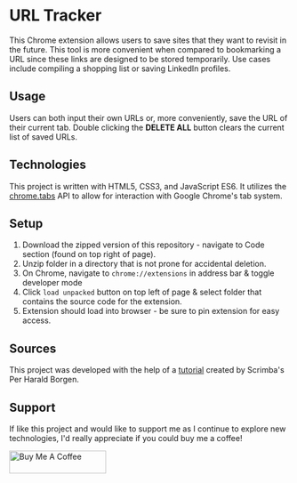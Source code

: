 # URL Tracker

This Chrome extension allows users to save sites that they want to revisit in the future. This tool is more convenient when compared to bookmarking a URL since these links are designed to be stored temporarily. Use cases include compiling a shopping list or saving LinkedIn profiles.

## Usage

Users can both input their own URLs or, more conveniently, save the URL of their current tab. Double clicking the **DELETE ALL** button clears the current list of saved URLs.

## Technologies

This project is written with HTML5, CSS3, and JavaScript ES6. It utilizes the [chrome.tabs](https://developer.chrome.com/docs/extensions/reference/tabs/) API to allow for interaction with Google Chrome's tab system.

## Setup

1. Download the zipped version of this repository - navigate to Code section (found on top right of page).
2. Unzip folder in a directory that is not prone for accidental deletion.
3. On Chrome, navigate to `chrome://extensions` in address bar & toggle developer mode
4. Click `load unpacked` button on top left of page & select folder that contains the source code for the extension.
5. Extension should load into browser - be sure to pin extension for easy access.

## Sources

This project was developed with the help of a [tutorial](https://www.youtube.com/watch?v=jS4aFq5-91M) created by Scrimba's Per Harald Borgen.

## Support

If like this project and would like to support me as I continue to explore new technologies, I'd really appreciate if you could buy me a coffee!

<a href="https://www.buymeacoffee.com/haashimameer" target="_blank"><img src="https://cdn.buymeacoffee.com/buttons/default-orange.png" alt="Buy Me A Coffee" height="41" width="174"></a>
